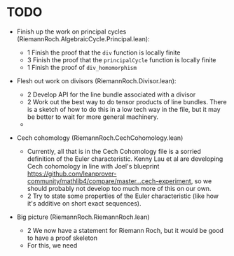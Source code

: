 # TODO

- Finish up the work on principal cycles (RiemannRoch.AlgebraicCycle.Principal.lean):
  - 1 Finish the proof that the `div` function is locally finite
  - 3 Finish the proof that the `principalCycle` function is locally finite
  - 1 Finish the proof of `div_homomorphism`

- Flesh out work on divisors (RiemannRoch.Divisor.lean):
  - 2 Develop API for the line bundle associated with a divisor
  - 2 Work out the best way to do tensor products of line bundles. There is a sketch of how to do
    this in a low tech way in the file, but it may be better to wait for more general machinery.
  -

- Cech cohomology (RiemannRoch.CechCohomology.lean)
  - Currently, all that is in the Cech Cohomology file is a sorried definition of the
    Euler characteristic. Kenny Lau et al are developing Cech cohomology in line with Joel's
    blueprint https://github.com/leanprover-community/mathlib4/compare/master...cech-experiment, so
    we should probably not develop too much more of this on our own.
  - 2 Try to state some properties of the Euler characteristic (like how it's additive on short
    exact sequences).

- Big picture (RiemannRoch.RiemannRoch.lean)
  - 2 We now have a statement for Riemann Roch, but it would be good to have a proof skeleton
  - For this, we need
